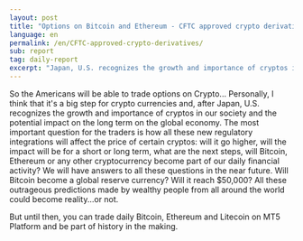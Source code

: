 ```yaml
---
layout: post
title: "Options on Bitcoin and Ethereum - CFTC approved crypto derivatives"
language: en
permalink: /en/CFTC-approved-crypto-derivatives/
sub: report
tag: daily-report
excerpt: "Japan, U.S. recognizes the growth and importance of cryptos in our society and the potential impact on the long term on the global economy ..."
---
```

So the Americans will be able to trade options on Crypto... Personally, I think that it's a big step for crypto currencies and, after Japan, U.S. recognizes the growth and importance of cryptos in our society and the potential impact on the long term on the global economy. The most important question for the traders is how all these new regulatory integrations will affect the price of certain cryptos: will it go higher, will the impact will be for a short or long term, what are the next steps, will Bitcoin, Ethereum or any other cryptocurrency become part of our daily financial activity? We will have answers to all these questions in the near future. Will Bitcoin become a global reserve currency? Will it reach $50,000? All these outrageous predictions made by wealthy people from all around the world could become reality...or not.

But until then, you can trade daily Bitcoin, Ethereum and Litecoin on MT5 Platform and be part of history in the making.